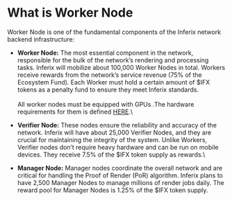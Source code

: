 # What is Worker Node

Worker Node is one of the fundamental components of the Inferix network backend infrastructure:

* **Worker Node:** The most essential component in the network, responsible for the bulk of the network’s rendering and processing tasks. Inferix will mobilize about 100,000 Worker Nodes in total. Workers receive rewards from the network’s service revenue (75% of the Ecosystem Fund). Each Worker must hold a certain amount of $IFX tokens as a penalty fund to ensure they meet Inferix standards.\
  \
  All worker nodes must be equipped with GPUs .The hardware requirements for them is defined [HERE](../../inferix-whitepaper/appendix-c-hardware-requirements-for-nodes.md).\

* **Verifier Node:** These nodes ensure the reliability and accuracy of the network. Inferix will have about 25,000 Verifier Nodes, and they are crucial for maintaining the integrity of the system. Unlike Workers, Verifier nodes don’t require heavy hardware and can be run on mobile devices. They receive 7.5% of the $IFX token supply as rewards.\

* **Manager Node:** Manager nodes coordinate the overall network and are critical for handling the Proof of Render (PoR) algorithm. Inferix plans to have 2,500 Manager Nodes to manage millions of render jobs daily. The reward pool for Manager Nodes is 1.25% of the $IFX token supply.
